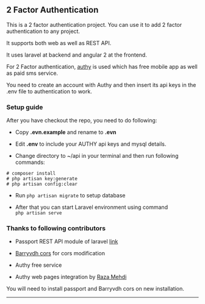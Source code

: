 ## 2 Factor Authentication
This is a 2 factor authentication project. 
You can use it to add 2 factor authentication to any project.

It supports both web as well as REST API.

It uses laravel at backend and angular 2 at the frontend.

For 2 Factor authentication, [authy](https://authy.com/) is used which has free mobile app as well as paid sms service.

You need to create an account with Authy and then insert its api keys in the .env file to authentication to work.

### Setup guide

After you have checkout the repo, you need to do following:

- Copy **.evn.example** and rename to **.evn**

- Edit **.env** to include your AUTHY api keys and mysql details.

- Change directory to ~/api in your terminal and then run following commands:
````
# composer install
# php artisan key:generate
# php artisan config:clear

````
- Run `php artisan migrate` to setup database

- After that you can start Laravel environment using command<br>
`php artisan serve`


### Thanks to following contributors

- Passport REST API module of laravel [link](https://laravel.com/docs/5.4/passport)

- [Barryvdh cors](https://github.com/barryvdh/laravel-cors) for cors modification
 
- Authy free service

- Authy web pages integration by [Raza Mehdi](https://github.com/srmklive/laravel-twofactor-authentication/)

You will need to install passport and Barryvdh cors on new installation. 

----------------

